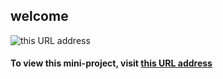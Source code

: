 ## welcome


![this URL address](https://ftmfafa-m7697.github.io/camping/)



#### To view this mini-project, visit [this URL address](https://ftmfafa-m7697.github.io/camping/)
